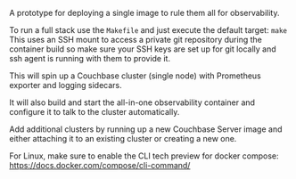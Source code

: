 A prototype for deploying a single image to rule them all for observability.

To run a full stack use the `Makefile` and just execute the default target: `make`
This uses an SSH mount to access a private git repository during the container build so make sure your SSH keys are set up for git locally and ssh agent is running with them to provide it.

This will spin up a Couchbase cluster (single node) with Prometheus exporter and logging sidecars.

It will also build and start the all-in-one observability container and configure it to talk to the cluster automatically.

Add additional clusters by running up a new Couchbase Server image and either attaching it to an existing cluster or creating a new one.

For Linux, make sure to enable the CLI tech preview for docker compose: https://docs.docker.com/compose/cli-command/